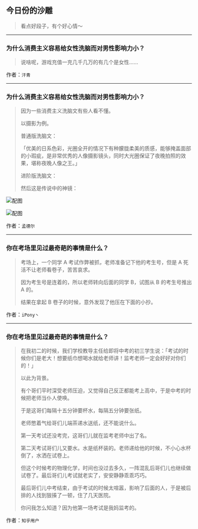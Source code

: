 ## 今日份的沙雕

> 看点好段子，有个好心情～


 
---

### 为什么消费主义容易给女性洗脑而对男性影响力小？

> 说啥呢，游戏充值一充几千几万的有几个是女性……


作者：`汗青`

---

### 为什么消费主义容易给女性洗脑而对男性影响力小？

> 因为一些消费主义洗脑文有些人看不懂。
> 
> 以摄影为例。
> 
> 普通版洗脑文：
> 
> 「优美的日系色彩，光圈全开的情况下有种朦胧柔美的质感，能够掩盖面部的小瑕疵，是非常优秀的人像摄影镜头，同时大光圈保证了夜晚拍照的效果，堪称夜晚人像之王。」
> 
> 进阶版洗脑文：
> 
> 然后这是传说中的神镜：



![配图](http://pic4.zhimg.com/70/v2-ca58c2cfdd1282d782b49585ca19bdf7_b.jpg)



![配图](http://pic4.zhimg.com/70/v2-12c6dded6f761f89040e7a7f3dfeafe7_b.jpg)


作者：`孟德尔`

---

### 你在考场里见过最奇葩的事情是什么？

> 考场上，一个同学 A 考试作弊被抓，老师准备记下他的考生号，但是 A 死活不让老师看卷子，苦苦哀求。
> 
> 因为考生号是连着的，所以老师转向后面的同学 B，试图从 B 的考生号推出 A 的。
> 
> 结果在拿起 B 卷子的时候，意外发现了他压在下面的小抄。


作者：`iPony丶`

---

### 你在考场里见过最奇葩的事情是什么？

> 在我初二的时候，我们学校教导主任给即将中考的初三学生说：「考试的时候你们是老大！想要纸巾想喝水就给老师讲！监考老师一定会好好对你们的！」
> 
> 以此为背景。
> 
> 有个哥们平时深受老师压迫，又觉得自己反正都能考上高中，于是中考的时候把老师当仆人使唤。
> 
> 于是这哥们每隔十五分钟要杯水，每隔五分钟要张纸。
> 
> 老师憋着气给哥们儿端茶递水送纸，还不能说什么。
> 
> 第一天考试还没考完，这哥们儿就在监考老师中出了名。
> 
> 第二天考试哥们儿又要水。水是纸杯装的。老师递给他的时候，不小心水杯倒了，水洒在试卷上。
> 
> 但这个时候考的物理化学，时间也没过去多久，一阵混乱后哥们儿也继续做试卷了。最后哥们儿考试就老实了，安安静静乖乖巧巧。
> 
> 最后哥们儿中考结束，由于考试的时候太喧嚣，影响了后面的人，于是被后排的人找到狠揍了一顿，住了几天医院。
> 
> 你问我怎么知道？因为他第一场考试是我妈监考的。


作者：`知乎用户`